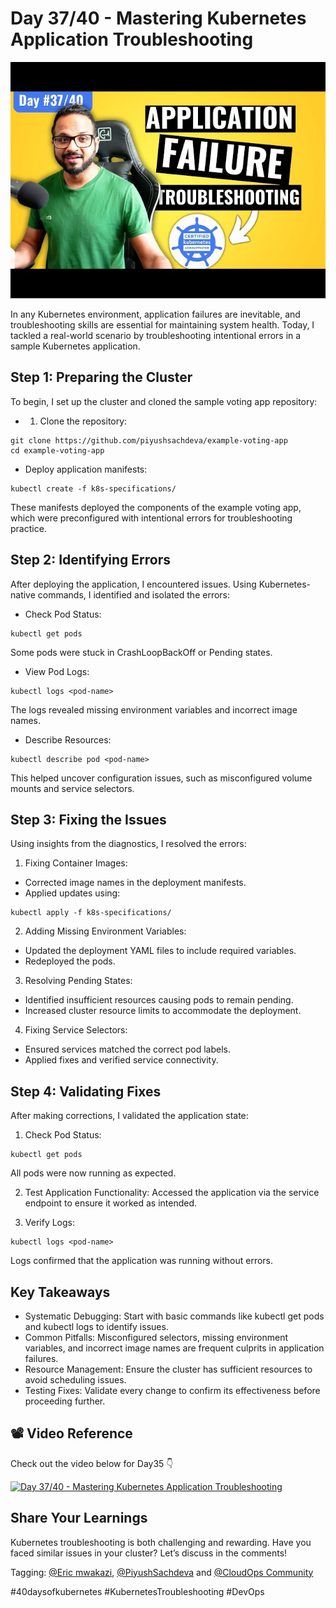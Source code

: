 # Day 37/40 - Mastering Kubernetes Application Troubleshooting

<img src='./assets/37.png'>

In any Kubernetes environment, application failures are inevitable, and troubleshooting skills are essential for maintaining system health. Today, I tackled a real-world scenario by troubleshooting intentional errors in a sample Kubernetes application.

## Step 1: Preparing the Cluster

To begin, I set up the cluster and cloned the sample voting app repository:

* 1. Clone the repository:
```
git clone https://github.com/piyushsachdeva/example-voting-app
cd example-voting-app
```

* Deploy application manifests:
```
kubectl create -f k8s-specifications/
```
These manifests deployed the components of the example voting app, which were preconfigured with intentional errors for troubleshooting practice.

## Step 2: Identifying Errors

After deploying the application, I encountered issues. Using Kubernetes-native commands, I identified and isolated the errors:

* Check Pod Status:
```
kubectl get pods
```
Some pods were stuck in CrashLoopBackOff or Pending states.

* View Pod Logs:
```
kubectl logs <pod-name>
```
The logs revealed missing environment variables and incorrect image names.

* Describe Resources:
```
kubectl describe pod <pod-name>
```
This helped uncover configuration issues, such as misconfigured volume mounts and service selectors.

## Step 3: Fixing the Issues

Using insights from the diagnostics, I resolved the errors:

1. Fixing Container Images:
* Corrected image names in the deployment manifests.
* Applied updates using:
```
kubectl apply -f k8s-specifications/
```

2. Adding Missing Environment Variables:
* Updated the deployment YAML files to include required variables.
* Redeployed the pods.

3. Resolving Pending States:
* Identified insufficient resources causing pods to remain pending.
* Increased cluster resource limits to accommodate the deployment.

4. Fixing Service Selectors:
* Ensured services matched the correct pod labels.
* Applied fixes and verified service connectivity.

## Step 4: Validating Fixes

After making corrections, I validated the application state:

1. Check Pod Status:
```
kubectl get pods
```
All pods were now running as expected.

2. Test Application Functionality:
Accessed the application via the service endpoint to ensure it worked as intended.

3. Verify Logs:
```
kubectl logs <pod-name>
```
Logs confirmed that the application was running without errors.

## Key Takeaways

* Systematic Debugging: Start with basic commands like kubectl get pods and kubectl logs to identify issues.
* Common Pitfalls: Misconfigured selectors, missing environment variables, and incorrect image names are frequent culprits in application failures.
* Resource Management: Ensure the cluster has sufficient resources to avoid scheduling issues.
* Testing Fixes: Validate every change to confirm its effectiveness before proceeding further.

## 📽️ Video Reference

Check out the video below for Day35 👇

[![Day 37/40 - Mastering Kubernetes Application Troubleshooting](https://img.youtube.com/vi/Mil0HUtPg6I/sddefault.jpg)](https://youtu.be/Mil0HUtPg6I)

## Share Your Learnings


Kubernetes troubleshooting is both challenging and rewarding. Have you faced similar issues in your cluster? Let’s discuss in the comments!

Tagging: [@Eric mwakazi](https://www.linkedin.com/in/eric-mwakazi), [@PiyushSachdeva](https://www.linkedin.com/in/piyush-sachdeva) and [@CloudOps Community](https://www.linkedin.com/company/thecloudopscomm) 

#40daysofkubernetes #KubernetesTroubleshooting #DevOps
